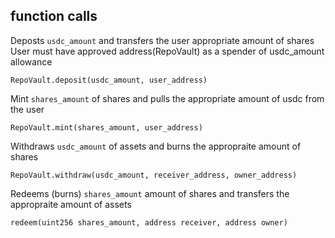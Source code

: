 ## function calls

Deposts `usdc_amount` and transfers the user appropriate amount of shares
User must have approved address(RepoVault) as a spender of usdc_amount allowance

```
RepoVault.deposit(usdc_amount, user_address)
```

Mint `shares_amount` of shares and pulls the appropriate amount of usdc from the user

```
RepoVault.mint(shares_amount, user_address)
```

Withdraws `usdc_amount` of assets and burns the appropraite amount of shares
```
RepoVault.withdraw(usdc_amount, receiver_address, owner_address)
```

Redeems (burns) `shares_amount` amount of shares and transfers the appropraite amount of assets
```
redeem(uint256 shares_amount, address receiver, address owner)
```



